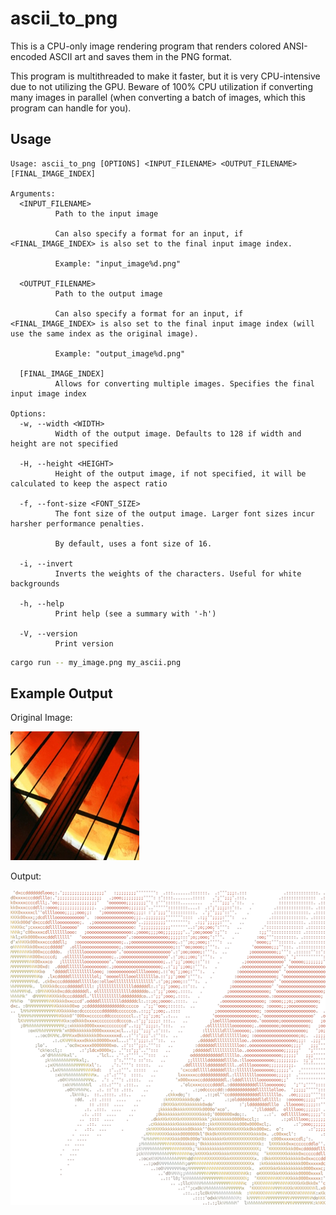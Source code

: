 # ascii_to_png

This is a CPU-only image rendering program that renders colored ANSI-encoded ASCII art and saves them in the
PNG format.

This program is multithreaded to make it faster, but it is very CPU-intensive due to not utilizing the GPU.
Beware of 100% CPU utilization if converting many images in parallel (when converting a batch of images,
which this program can handle for you).

## Usage

```text
Usage: ascii_to_png [OPTIONS] <INPUT_FILENAME> <OUTPUT_FILENAME> [FINAL_IMAGE_INDEX]

Arguments:
  <INPUT_FILENAME>
          Path to the input image
          
          Can also specify a format for an input, if <FINAL_IMAGE_INDEX> is also set to the final input image index.
          
          Example: "input_image%d.png"

  <OUTPUT_FILENAME>
          Path to the output image
          
          Can also specify a format for an input, if <FINAL_IMAGE_INDEX> is also set to the final input image index (will use the same index as the original image).
          
          Example: "output_image%d.png"

  [FINAL_IMAGE_INDEX]
          Allows for converting multiple images. Specifies the final input image index

Options:
  -w, --width <WIDTH>
          Width of the output image. Defaults to 128 if width and height are not specified

  -H, --height <HEIGHT>
          Height of the output image, if not specified, it will be calculated to keep the aspect ratio

  -f, --font-size <FONT_SIZE>
          The font size of the output image. Larger font sizes incur harsher performance penalties.
          
          By default, uses a font size of 16.

  -i, --invert
          Inverts the weights of the characters. Useful for white backgrounds

  -h, --help
          Print help (see a summary with '-h')

  -V, --version
          Print version
```

```sh
cargo run -- my_image.png my_ascii.png
```

## Example Output

Original Image:

![original_image](./doc/original_img.png)

Output:

![converted_image](./doc/converted_img.png)
